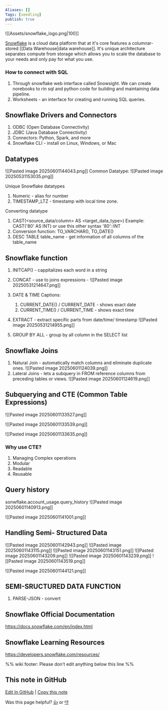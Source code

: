 ```yaml
---
Aliases: []
Tags: [seedling]
publish: true
---
```


![[Assets/snowflake_logo.png|100]]

[Snowflake](https://www.snowflake.com/) is a cloud data platform that at it's core features a columnar-stored [[Data Warehouse|data warehouse]]. It's unique architecture separates compute from storage which allows you to scale the database to your needs and only pay for what you use.

### How to connect with SQL
1. Through snowflake web interface called Snowsight. We can create norebooks to rin sql and python code for building and maintaining data pipeline.
2. Worksheets - an interface for creating and running SQL queries.

## Snowflake Drivers and Connectors 
1. ODBC (Open Database Connectivity)
2. JDBC (Java Database Connectivity)
3. Connectors: Python, Spark, and more
4. Snowflake CLI - install on Linux, Windows, or Mac

## Datatypes
![[Pasted image 20250601144043.png]]
Common Datatype:
![[Pasted image 20250531153035.png]]

Unique Snowflake datatypes
1. Numeric - alias for number
2. TIMESTAMP_LTZ - timestamp with local time zone.

Converting datatype
1. CAST(<source_data/column> AS <target_data_type>) 
	Example: CAST('80' AS INT) or use this other syntax '80'::INT 
2. Conversion function: TO_VARCHAR(), TO_DATE()
3. DESC TABLE table_name - get information of all columns of the table_name

## Snowflake function
1. INITCAP() - cappitalizes each word in a string
2. CONCAT - use to joins expressions - 
![[Pasted image 20250531214647.png]]

3. DATE & TIME Captions:
	1. CURRENT_DATE() / CURRENT_DATE - shows exact date
	2. CURRENT_TIME() / CURRENT_TIME - shows exact time

4. EXTRACT - extract specific parts from date/time/ timestamp
		![[Pasted image 20250531214955.png]]

5. GROUP BY ALL - group by all column in the SELECT list 

## Snowflake Joins
1. Natural Join - automatically match columns and eliminate duplicate ones.
![[Pasted image 20250601124039.png]]
2. Lateral Joins - lets a subquery in FROM reference columns from preceding tables or views.
![[Pasted image 20250601124619.png]]


## Subquerying and CTE (Common Table Expressions)

![[Pasted image 20250601133527.png]]

![[Pasted image 20250601133539.png]]

![[Pasted image 20250601133635.png]]

### Why use CTE?
1. Managing Complex operations
2. Modular
3. Readable
4. Reusable

## Query history
sonwflake.account_usage.query_history
![[Pasted image 20250601140913.png]]

![[Pasted image 20250601141001.png]]


## Handling Semi- Structured Data

![[Pasted image 20250601142943.png]]
![[Pasted image 20250601143115.png]]
![[Pasted image 20250601143151.png]]
![[Pasted image 20250601143209.png]]
![[Pasted image 20250601143239.png]]
![[Pasted image 20250601143519.png]]


![[Pasted image 20250601144121.png]]



## SEMI-SRUCTURED DATA FUNCTION
1. PARSE-JSON - convert 



## Snowflake Official Documentation
https://docs.snowflake.com/en/index.html

## Snowflake Learning Resources
https://developers.snowflake.com/resources/

%% wiki footer: Please don't edit anything below this line %%

## This note in GitHub

<span class="git-footer">[Edit In GitHub](https://github.dev/data-engineering-community/data-engineering-wiki/blob/main/Tools/Databases/Snowflake.md "git-hub-edit-note") | [Copy this note](https://raw.githubusercontent.com/data-engineering-community/data-engineering-wiki/main/Tools/Databases/Snowflake.md "git-hub-copy-note")</span>

<span class="git-footer">Was this page helpful?
[👍](https://tally.so/r/mOaxjk?rating=Yes&url=https://dataengineering.wiki/Tools/Databases/Snowflake) or [👎](https://tally.so/r/mOaxjk?rating=No&url=https://dataengineering.wiki/Tools/Databases/Snowflake)</span>
